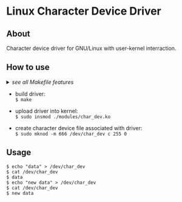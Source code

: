 # Linux Character Device Driver

## About
Character device driver for GNU/Linux with user-kernel interraction.

## How to use
<details>
<summary><i>see all Makefile features</i></summary>

	make/make all - build driver
	make dir - create build/modules directories
	make rdir - remove build/modules directories
	make clean - cleanup build/modules directories
	make install - copy driver into modules directory
</details>

- build driver:<br>
`$ make`

- upload driver into kernel:<br>
`$ sudo insmod ./modules/char_dev.ko`

- create character device file associated with driver:<br>
`$ sudo mknod -m 666 /dev/char_dev c 255 0`

## Usage
`$ echo "data" > /dev/char_dev`<br>
`$ cat /dev/char_dev`<br>
`$ data`<br>
`$ echo "new data" > /dev/char_dev`<br>
`$ cat /dev/char_dev`<br>
`$ new data`
